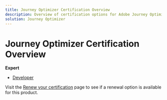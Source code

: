 ```yaml
---
title: Journey Optimizer Certification Overview
description: Overview of certification options for Adobe Journey Optimizer
solution: Journey Optimizer
---
```

# Journey Optimizer Certification Overview

**Expert**

* [Developer](/help/certifications/ajo/ajo-e-developer.md) <!--AD0-E603-->

Visit the [Renew your certification](/help/certifications/renew.md) page to see if a renewal option is available for this product.
